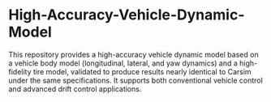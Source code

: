 # High-Accuracy-Vehicle-Dynamic-Model
This repository provides a high-accuracy vehicle dynamic model based on a vehicle body model (longitudinal, lateral, and yaw dynamics) and a high-fidelity tire model, validated to produce results nearly identical to Carsim under the same specifications.  It supports both conventional vehicle control and advanced drift control applications. 
